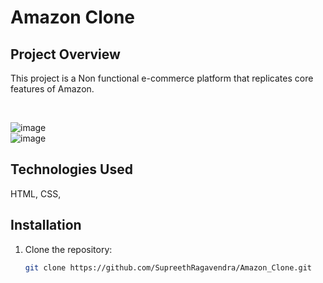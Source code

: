 # Amazon Clone

## Project Overview
This project is a Non functional e-commerce platform that replicates core features of Amazon. 

<br>

![image](https://github.com/user-attachments/assets/ea647631-4754-495c-91a9-9b7c80e64281)
<br>
![image](https://github.com/user-attachments/assets/1979a8be-1ca3-47f6-a403-d962e15460f7)

## Technologies Used
HTML, CSS, 

## Installation
1. Clone the repository:
   ```bash
   git clone https://github.com/SupreethRagavendra/Amazon_Clone.git
